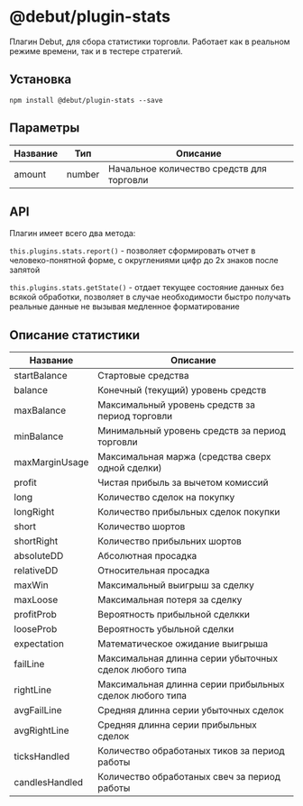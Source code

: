 # @debut/plugin-stats
Плагин Debut, для сбора статистики торговли. Работает как в реальном режиме времени, так и в тестере стратегий.

## Установка

```
npm install @debut/plugin-stats --save
```

## Параметры
| Название | Тип | Описание   |
|-----------|----------|------------|
| amount  |  number | Начальное количество средств для торговли |

## API
Плагин имеет всего два метода:

`this.plugins.stats.report()` - позволяет сформировать отчет в человеко-понятной форме, с округлениями цифр до 2х знаков после запятой

`this.plugins.stats.getState()` - отдает текущее состояние данных без всякой обработки, позволяет в случае необходимости быстро получать реальные данные не вызывая медленное форматирование


## Описание статистики
| Название | Описание   |
|----------|------------|
| startBalance   |  Стартовые средства |
| balance   |  Конечный (текущий) уровень средств |
| maxBalance   |  Максимальный уровень средств за период торговли  |
| minBalance   |  Минимальный уровень средств за период торговли |
| maxMarginUsage   |  Максимальная маржа (средства сверх одной сделки) |
| profit   |  Чистая прибыль за вычетом комиссий |
| long   |  Количество сделок на покупку |
| longRight   |  Количество прибыльных сделок покупки |
| short   |  Количество шортов |
| shortRight   |  Количество прибыльних шортов |
| absoluteDD   |  Абсолютная просадка |
| relativeDD   |  Относительная просадка |
| maxWin   |  Максимальный выигрыш за сделку |
| maxLoose   |  Максимальная потеря за сделку |
| profitProb   |  Вероятность прибыльной сделкки |
| looseProb   |  Вероятность убыльной сделки |
| expectation   |  Математическое ожидание выигрыша |
| failLine   |  Максимальная длинна серии убыточных сделок любого типа |
| rightLine   |  Максимальная длинна серии прибыльных сделок любого типа |
| avgFailLine   |  Средняя длинна серии убыточных сделок |
| avgRightLine   |  Средняя длинна серии прибыльных сделок |
| ticksHandled   |  Количество обработаных тиков за период работы |
| candlesHandled   |  Количество обработаных свеч за период работы |
